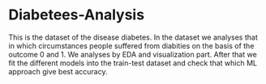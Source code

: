 # Diabetees-Analysis
This is the dataset of the disease diabetes. In the dataset we analyses that in which circumstances people suffered from diabities on the basis of the outcome 0 and 1. We analyses by EDA and visualization part. After that we fit the different models into the train-test dataset and check that which ML approach give best accuracy.
